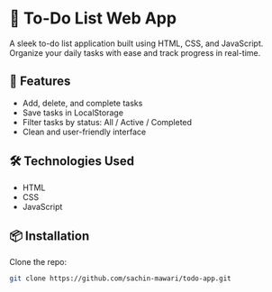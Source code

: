 # 📝 To-Do List Web App

A sleek to-do list application built using HTML, CSS, and JavaScript. Organize your daily tasks with ease and track progress in real-time.

## 🚀 Features
- Add, delete, and complete tasks
- Save tasks in LocalStorage
- Filter tasks by status: All / Active / Completed
- Clean and user-friendly interface

## 🛠️ Technologies Used
- HTML
- CSS
- JavaScript

## 📦 Installation

Clone the repo:

```bash
git clone https://github.com/sachin-mawari/todo-app.git